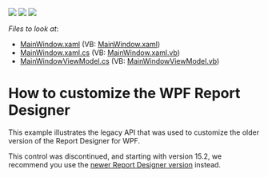 <!-- default badges list -->
![](https://img.shields.io/endpoint?url=https://codecentral.devexpress.com/api/v1/VersionRange/128600160/13.2.5%2B)
[![](https://img.shields.io/badge/Open_in_DevExpress_Support_Center-FF7200?style=flat-square&logo=DevExpress&logoColor=white)](https://supportcenter.devexpress.com/ticket/details/E4766)
[![](https://img.shields.io/badge/📖_How_to_use_DevExpress_Examples-e9f6fc?style=flat-square)](https://docs.devexpress.com/GeneralInformation/403183)
<!-- default badges end -->
<!-- default file list -->
*Files to look at*:

* [MainWindow.xaml](./CS/WpfApplication1/MainWindow.xaml) (VB: [MainWindow.xaml](./VB/WpfApplication1/MainWindow.xaml))
* [MainWindow.xaml.cs](./CS/WpfApplication1/MainWindow.xaml.cs) (VB: [MainWindow.xaml.vb](./VB/WpfApplication1/MainWindow.xaml.vb))
* [MainWindowViewModel.cs](./CS/WpfApplication1/MainWindowViewModel.cs) (VB: [MainWindowViewModel.vb](./VB/WpfApplication1/MainWindowViewModel.vb))
<!-- default file list end -->
# How to customize the WPF Report Designer


<p>This example illustrates the legacy API that was used to customize the older version of the Report Designer for WPF.</p>
<p>This control was discontinued, and starting with version 15.2, we recommend you use the <a href="https://documentation.devexpress.com/#XtraReports/CustomDocument114104">newer Report Designer version</a> instead.</p>

<br/>


